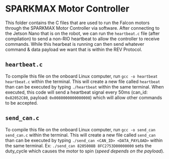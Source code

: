 # SPARKMAX Motor Controller
This folder contains the C files that are used to run the Falcon motors through the SPARKMAX Motor Controller via software. After connecting to the Jetson Nano that is on the robot, we can run the `heartbeat.c` file (after compilation) to send a non-RIO heartbeat to allow the controller to receive commands. While this hearbeat is running can then send whatever command & data payload we want that is within the REV Protocol.

## `heartbeat.c`
To compile this file on the onboard Linux computer, run `gcc -o heartbeat heartbeat.c` within the terminal. This will create a new file called `heartbeat` than can be executed by typing `./heartbeat` within the same terminal. When executed, this code will send a heartbeat signal every 50ms (can_id: `0x82052C80`, payload: `0x0080000000000000`) which will allow other commands to be accepted.

## `send_can.c`
To compile this file on the onboard Linux computer, run `gcc -o send_can send_can.c` within the terminal. This will create a new file called `send_can` than can be executed by typing `./send_can <CAN_ID> <DATA_PAYLOAD>` within the same terminal. Ex: `./send_can 8205008B 8FC2753D00000000` sets the duty_cycle which causes the motor to spin (_speed depends on the payload_).